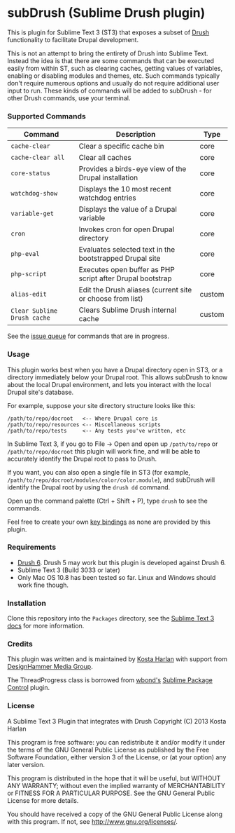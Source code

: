 subDrush (Sublime Drush plugin)
===============================

This is plugin for Sublime Text 3 (ST3) that exposes a subset of [Drush](https://drupal.org/project/drush) functionality to facilitate Drupal development.

This is not an attempt to bring the entirety of Drush into Sublime Text. Instead the idea is that there are some commands that can be executed easily from within ST, such as clearing caches, getting values of variables, enabling or disabling modules and themes, etc. Such commands typically don't require numerous options and usually do not require additional user input to run. These kinds of commands will be added to subDrush - for other Drush commands, use your terminal.

### Supported Commands

| Command                     | Description                                               | Type   |
|-----------------------------|-----------------------------------------------------------|--------|
| `cache-clear`               | Clear a specific cache bin                                | core   |
| `cache-clear all`           | Clear all caches                                          | core   |
| `core-status`               | Provides a birds-eye view of the Drupal installation      | core   |
| `watchdog-show`             | Displays the 10 most recent watchdog entries              | core   |
| `variable-get`              | Displays the value of a Drupal variable                   | core   |
| `cron`                      | Invokes cron for open Drupal directory                    | core   |
| `php-eval`                  | Evaluates selected text in the bootstrapped Drupal site   | core   |
| `php-script`                | Executes open buffer as PHP script after Drupal bootstrap | core   |
| `alias-edit`                | Edit the Drush aliases (current site or choose from list) | custom |
| `Clear Sublime Drush cache` | Clears Sublime Drush internal cache                       | custom |

See the [issue queue](https://github.com/kostajh/subDrush/issues) for commands that are in progress.

### Usage

This plugin works best when you have a Drupal directory open in ST3, or a directory immediately below your Drupal root. This allows subDrush to know about the local Drupal environment, and lets you interact with the local Drupal site's database.

For example, suppose your site directory structure looks like this:

    /path/to/repo/docroot   <-- Where Drupal core is
    /path/to/repo/resources <-- Miscellaneous scripts
    /path/to/repo/tests     <-- Any tests you've written, etc

In Sublime Text 3, if you go to File -> Open and open up `/path/to/repo` or `/path/to/repo/docroot` this plugin will work fine, and will be able to accurately identify the Drupal root to pass to Drush.

If you want, you can also open a single file in ST3 (for example, `/path/to/repo/docroot/modules/color/color.module`), and subDrush will identify the Drupal root by using the `drush dd` command.

Open up the command palette (Ctrl + Shift + P), type `drush` to see the commands.

Feel free to create your own [key bindings](http://docs.sublimetext.info/en/latest/reference/key_bindings.html) as none are provided by this plugin.

### Requirements

- [Drush 6](https://drupal.org/project/drush). Drush 5 may work but this plugin is developed against Drush 6.
- Sublime Text 3 (Build 3033 or later)
- Only Mac OS 10.8 has been tested so far. Linux and Windows should work fine though.

### Installation

Clone this repository into the `Packages` directory, see the [Sublime Text 3 docs](http://www.sublimetext.com/docs/3/packages.html) for more information.

### Credits

This plugin was written and is maintained by [Kosta Harlan](http://kostaharlan.net) with support from [DesignHammer Media Group](http://www.designhammer.com).

The ThreadProgress class is borrowed from [wbond's](https://github.com/wbond) [Sublime Package Control](https://github.com/wbond/sublime_package_control) plugin.

### License

A Sublime Text 3 Plugin that integrates with Drush
Copyright (C) 2013 Kosta Harlan

This program is free software: you can redistribute it and/or modify
it under the terms of the GNU General Public License as published by
the Free Software Foundation, either version 3 of the License, or
(at your option) any later version.

This program is distributed in the hope that it will be useful,
but WITHOUT ANY WARRANTY; without even the implied warranty of
MERCHANTABILITY or FITNESS FOR A PARTICULAR PURPOSE.  See the
GNU General Public License for more details.

You should have received a copy of the GNU General Public License
along with this program.  If not, see <http://www.gnu.org/licenses/>.

